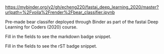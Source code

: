 https://mybinder.org/v2/gh/echeng220/fastai_deep_learning_2020/master?urlpath=%2Fvoila%2Frender%2Fbear_classifier.ipynb

Pre-made bear classifer deployed through Binder as part of the fastai Deep Learning for Coders (2020) course.

Fill in the fields to see the markdown badge snippet.

Fill in the fields to see the rST badge snippet.
